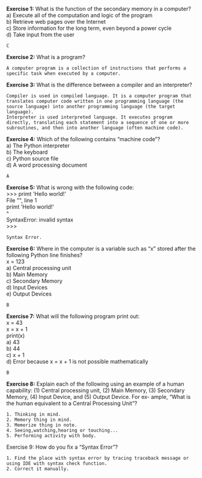 **Exercise 1:** What is the function of the secondary memory in a computer?  
a) Execute all of the computation and logic of the program  
b) Retrieve web pages over the Internet  
c) Store information for the long term, even beyond a power cycle  
d) Take input from the user  

	C

**Exercise 2:** What is a program?  
	
	A computer program is a collection of instructions that performs a specific task when executed by a computer.

**Exercise 3:** What is the difference between a compiler and an interpreter?  

	Compiler is used in compiled language. It is a computer program that translates computer code written in one programming language (the source language) into another programming language (the target language).
	Interpreter is used interpreted language. It executes program directly, translating each statement into a sequence of one or more subroutines, and then into another language (often machine code).  

**Exercise 4:** Which of the following contains “machine code”?  
a) The Python interpreter  
b) The keyboard  
c) Python source file  
d) A word processing document  

	A

**Exercise 5:** What is wrong with the following code:  
&gt;&gt;&gt; primt 'Hello world!'  
File "<stdin>", line 1  
primt 'Hello world!'  
^  
SyntaxError: invalid syntax  
&gt;&gt;&gt;  

	Syntax Error.

**Exercise 6:** Where in the computer is a variable such as “x” stored after the following Python line finishes?  
x = 123  
a) Central processing unit  
b) Main Memory  
c) Secondary Memory  
d) Input Devices  
e) Output Devices  

	B


**Exercise 7:** What will the following program print out:  
x = 43  
x = x + 1  
print(x)  
a) 43  
b) 44  
c) x + 1  
d) Error because x = x + 1 is not possible mathematically  

	B

**Exercise 8:** Explain each of the following using an example of a human capability: (1) Central processing unit, (2) Main Memory, (3)
Secondary Memory, (4) Input Device, and (5) Output Device. For ex-
ample, “What is the human equivalent to a Central Processing Unit”?  
	
	1. Thinking in mind.  
	2. Memory thing in mind.  
	3. Memorize thing in note.  
	4. Seeing,watching,hearing or touching...  
	5. Performing activity with body.

Exercise 9: How do you fix a “Syntax Error”?  

	1. Find the place with syntax error by tracing traceback message or using IDE with syntax check function. 
	2. Correct it manually.